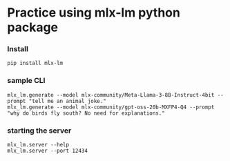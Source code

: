 # Practice using mlx-lm python package

### Install
```
pip install mlx-lm
```

### sample CLI
```
mlx_lm.generate --model mlx-community/Meta-Llama-3-8B-Instruct-4bit --prompt "tell me an animal joke."
mlx_lm.generate --model mlx-community/gpt-oss-20b-MXFP4-Q4 --prompt "why do birds fly south? No need for explanations."
```

### starting the server
```
mlx_lm.server --help
mlx_lm.server --port 12434
```
